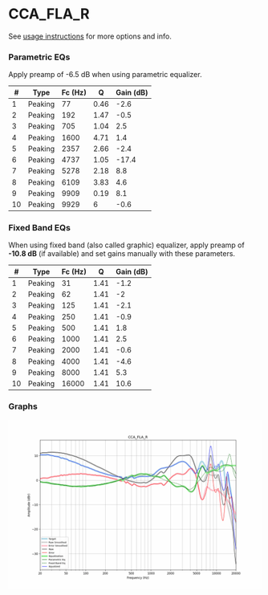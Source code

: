 # CCA_FLA_R
See [usage instructions](https://github.com/jaakkopasanen/AutoEq#usage) for more options and info.

### Parametric EQs
Apply preamp of -6.5 dB when using parametric equalizer.

|   # | Type    |   Fc (Hz) |    Q |   Gain (dB) |
|-----|---------|-----------|------|-------------|
|   1 | Peaking |        77 | 0.46 |        -2.6 |
|   2 | Peaking |       192 | 1.47 |        -0.5 |
|   3 | Peaking |       705 | 1.04 |         2.5 |
|   4 | Peaking |      1600 | 4.71 |         1.4 |
|   5 | Peaking |      2357 | 2.66 |        -2.4 |
|   6 | Peaking |      4737 | 1.05 |       -17.4 |
|   7 | Peaking |      5278 | 2.18 |         8.8 |
|   8 | Peaking |      6109 | 3.83 |         4.6 |
|   9 | Peaking |      9909 | 0.19 |         8.1 |
|  10 | Peaking |      9929 | 6    |        -0.6 |

### Fixed Band EQs
When using fixed band (also called graphic) equalizer, apply preamp of **-10.8 dB** (if available) and set gains manually with these parameters.

|   # | Type    |   Fc (Hz) |    Q |   Gain (dB) |
|-----|---------|-----------|------|-------------|
|   1 | Peaking |        31 | 1.41 |        -1.2 |
|   2 | Peaking |        62 | 1.41 |        -2   |
|   3 | Peaking |       125 | 1.41 |        -2.1 |
|   4 | Peaking |       250 | 1.41 |        -0.9 |
|   5 | Peaking |       500 | 1.41 |         1.8 |
|   6 | Peaking |      1000 | 1.41 |         2.5 |
|   7 | Peaking |      2000 | 1.41 |        -0.6 |
|   8 | Peaking |      4000 | 1.41 |        -4.6 |
|   9 | Peaking |      8000 | 1.41 |         5.3 |
|  10 | Peaking |     16000 | 1.41 |        10.6 |

### Graphs
![](./CCA_FLA_R.png)
